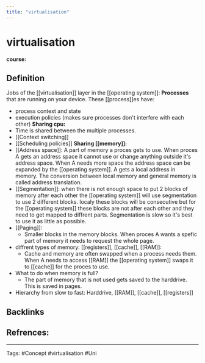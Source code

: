 ```yaml
---
title: "virtualisation"
---
```


# virtualisation
**course:**
## Definition
Jobs of the [[virtualisation]] layer in the [[operating system]]:
**Processes** that are running on your device. These [[process]]es have:
- process context and state 
- execution policies (makes sure processes don't interfere with each other)
**Sharing cpu:**
- Time is shared between the multiple processes.
- [[Context switching]]
- [[Scheduling policies]]
**Sharing [[memory]]:**
- [[Address space]]: A part of memory a proces gets to use. When proces A gets an address space it cannot use or change anything outside it's address space. When A needs more space the address space can be expanded by the [[operating system]]. A gets a local address in memory. The conversion between local memory and general memory is called address translation. 
- [[Segmentation]]: when there is not enough space to put 2 blocks of memory after each other the [[operating system]] will use segmentation to use 2 different blocks. localy these blocks will be consecutive but for the [[operating system]] these blocks are not after each other and they need to get mapped to diffrent parts. Segmentation is slow so it's best to use it as little as possible.
- [[Paging]]: 
	- Smaller blocks in the memory blocks. When proces A wants a spefic part of memory it needs to request the whole page.
- diffrent types of memory: [[registers]], [[cache]], [[RAM]]:
	- Cache and memory are often swapped when a process needs them. When A needs to access [[RAM]] the [[operating system]] swaps it to [[cache]] for the proces to use. 
- What to do when memory is full? 
	- The part of memory that is not used gets saved to the harddrive. This is saved in pages. 
- Hierarchy from slow to fast: Harddrive, [[RAM]], [[cache]], [[registers]]  
## Backlinks

## Refrences:

---
Tags: #Concept #virtualisation #Uni 
